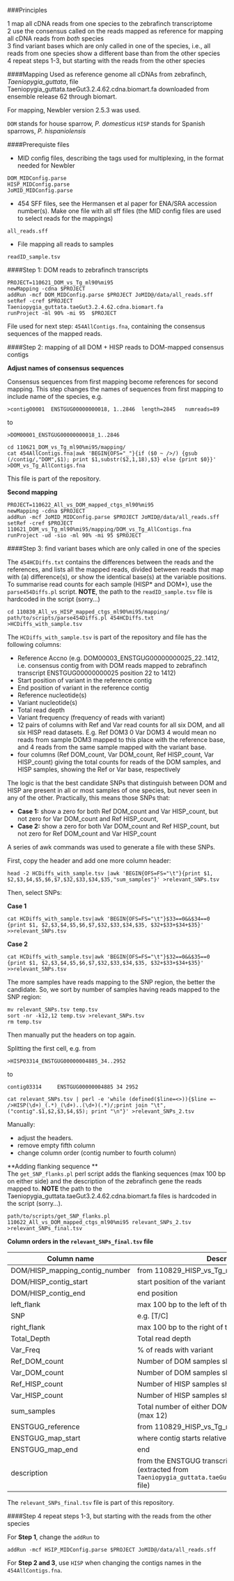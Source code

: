 ###Principles

1 map all cDNA reads from one species to the zebrafinch transcriptome  
2 use the consensus called on the reads mapped as reference for mapping all cDNA reads from *both* species  
3 find variant bases which are only called in one of the species, i.e., all reads from one species show a different base than from the other species  
4 repeat steps 1-3, but starting with the reads from the other species

####Mapping
Used as reference genome all cDNAs from zebrafinch, *Taeniopygia_guttata*, file Taeniopygia_guttata.taeGut3.2.4.62.cdna.biomart.fa downloaded from ensemble release 62 through biomart.

For mapping, Newbler version 2.5.3 was used.

`DOM` stands for house sparrow, *P. domesticus*
`HISP` stands for Spanish sparrows, *P. hispaniolensis* 

####Prerequiste files

* MID config files, describing the tags used for multiplexing, in the format needed for Newbler

```
DOM_MIDConfig.parse
HISP_MIDConfig.parse
JoMID_MIDConfig.parse
```

* 454 SFF files, see the Hermansen et al paper for ENA/SRA accession number(s). Make one file with all sff files (the MID config files are used to select reads for the mappings)

```
all_reads.sff
```

* File mapping all reads to samples

```
readID_sample.tsv
```

####Step 1: DOM reads to zebrafinch transcripts
```
PROJECT=110621_DOM_vs_Tg_ml90%mi95
newMapping -cdna $PROJECT
addRun -mcf DOM_MIDConfig.parse $PROJECT JoMID@/data/all_reads.sff
setRef -cref $PROJECT Taeniopygia_guttata.taeGut3.2.4.62.cdna.biomart.fa
runProject -ml 90% -mi 95  $PROJECT
```

File used for next step: `454AllContigs.fna`, containing the consensus sequences of the mapped reads.

####Step 2: mapping of all DOM + HISP reads to DOM-mapped consensus contigs

**Adjust names of consensus sequences**

Consensus sequences from first mapping become references for second mapping. This step changes the names of sequences from first mapping to include name of the species, e.g.

`>contig00001  ENSTGUG00000000018, 1..2846  length=2845   numreads=89`

to

`>DOM00001_ENSTGUG00000000018_1..2846`

```
cd 110621_DOM_vs_Tg_ml90%mi95/mapping/
cat 454AllContigs.fna|awk 'BEGIN{OFS="_"}{if ($0 ~ />/) {gsub (/contig/,"DOM",$1); print $1,substr($2,1,18),$3} else {print $0}}' >DOM_vs_Tg_AllContigs.fna
```

This file is part of the repository.

**Second mapping**

```
PROJECT=110622_All_vs_DOM_mapped_ctgs_ml90%mi95
newMapping -cdna $PROJECT
addRun -mcf JoMID_MIDConfig.parse $PROJECT JoMID@/data/all_reads.sff
setRef -cref $PROJECT 110621_DOM_vs_Tg_ml90%mi95/mapping/DOM_vs_Tg_AllContigs.fna
runProject -ud -sio -ml 90% -mi 95 $PROJECT
```

####Step 3: find variant bases which are only called in one of the species

The `454HCDiffs.txt` contains the differences between the reads and the references, and lists all the mapped reads, divided between reads that map with (a) difference(s), or show the identical base(s) at the variable positions.  
To summarise read counts for each sample (HISP* and DOM*), use the  `parse454Diffs.pl` script. **NOTE**, the path to the `readID_sample.tsv` file is hardcoded in the script (sorry…)

```
cd 110830_All_vs_HISP_mapped_ctgs_ml90%mi95/mapping/
path/to/scripts/parse454Diffs.pl 454HCDiffs.txt >HCDiffs_with_sample.tsv
```

The `HCDiffs_with_sample.tsv` is part of the repository and file has the following columns:

* Reference Accno (e.g. DOM00003_ENSTGUG00000000025_22..1412, i.e. consensus contig from with DOM reads mapped to zebrafinch transcript ENSTGUG00000000025 position 22 to 1412)
* Start position of variant in the reference contig
* End position of variant in the reference contig
* Reference nucleotide(s)
* Variant nucleotide(s)
* Total read depth
* Variant frequency (frequency of reads with variant)
* 12 pairs of columns with Ref and Var read counts for all six DOM, and all six HISP read datasets. E.g. Ref DOM3 0 Var DOM3 4 would mean no reads from sample DOM3 mapped to this place with the reference base, and 4 reads from the same sample mapped with the variant base.
* four columns (Ref DOM_count, Var DOM_count, Ref HISP_count, Var HISP_count) giving the total counts for reads of the DOM samples, and HISP samples, showing the Ref or Var base, respectively

The logic is that the best candidate SNPs that distinguish between DOM and HISP are present in all or most samples of one species, but never seen in any of the other. Practically, this means those SNPs that:

* **Case 1:** show a zero for both Ref DOM_count and Var HISP_count, but not zero for Var DOM_count and Ref HISP_count,
* **Case 2:**  show a zero for both Var DOM_count and Ref HISP_count, but not zero for Ref DOM_count and Var HISP_count

A series of awk commands was used to generate a file with these SNPs.

First, copy the header and add one more column header:

```
head -2 HCDiffs_with_sample.tsv |awk 'BEGIN{OFS=FS="\t"}{print $1, $2,$3,$4,$5,$6,$7,$32,$33,$34,$35,"sum_samples"}' >relevant_SNPs.tsv
```
Then, select SNPs:

**Case 1**

```
cat HCDiffs_with_sample.tsv|awk 'BEGIN{OFS=FS="\t"}$33==0&&$34==0 {print $1, $2,$3,$4,$5,$6,$7,$32,$33,$34,$35, $32+$33+$34+$35}' >>relevant_SNPs.tsv
```

**Case 2**

```
cat HCDiffs_with_sample.tsv|awk 'BEGIN{OFS=FS="\t"}$32==0&&$35==0 {print $1, $2,$3,$4,$5,$6,$7,$32,$33,$34,$35, $32+$33+$34+$35}' >>relevant_SNPs.tsv
```

The more samples have reads mapping to the SNP region, the better the candidate. So, we sort by number of samples having reads mapped to the SNP region:

```
mv relevant_SNPs.tsv temp.tsv
sort -nr -k12,12 temp.tsv >relevant_SNPs.tsv
rm temp.tsv
```

Then manually put the headers on top again.

Splitting the first cell, e.g. from

`>HISP03314_ENSTGUG00000004885_34..2952`

to

`contig03314     ENSTGUG00000004885 34 2952`

```
cat relevant_SNPs.tsv | perl -e 'while (defined($line=<>)){$line =~ />HISP(\d+)_(.*)_(\d+)..(\d+)(.*)/;print join "\t", ("contig".$1,$2,$3,$4,$5); print "\n"}' >relevant_SNPs_2.tsv
```

Manually:
* adjust the headers.
* remove empty fifth column
* change column order (contig number to fourth column)

**Adding flanking sequence **  
The `get_SNP_flanks.pl` perl script adds the flanking sequences (max 100 bp on either side) and the description of the zebrafinch gene the reads mapped to.
**NOTE** the path to the Taeniopygia_guttata.taeGut3.2.4.62.cdna.biomart.fa files is hardcoded in the script (sorry…).

```
path/to/scripts/get_SNP_flanks.pl 110622_All_vs_DOM_mapped_ctgs_ml90%mi95 relevant_SNPs_2.tsv >relevant_SNPs_final.tsv
```

**Column orders in the `relevant_SNPs_final.tsv` file**

Column name |Description
------------|--------
DOM/HISP_mapping_contig_number|from 110829_HISP_vs_Tg_ml90%mi95
DOM/HISP_contig_start|start position of the variant in the contig
DOM/HISP_contig_end|end position
left_flank|max 100 bp to the left of the SNP location
SNP|e.g. [T/C]
right_flank|max 100 bp to the right of the SNP location
Total_Depth|Total read depth
Var_Freq|% of reads with variant
Ref_DOM_count|Number of DOM samples showing the Ref base
Var_DOM_count|Number of DOM samples showing the Var base
Ref_HISP_count|Number of HISP samples showing the Ref base
Var_HISP_count|Number of HISP samples showing the Var base
sum_samples|Total number of either DOM or HISP samples involved (max 12)
ENSTGUG_reference|from 110829_HISP_vs_Tg_ml90%mi95
ENSTGUG_map_start|where contig starts relative to ENSTGUG
ENSTGUG_map_end|end
description|from the ENSTGUG transcript the reads mapped to (extracted from `Taeniopygia_guttata.taeGut3.2.4.62.cdna.biomart.fa` file)


The `relevant_SNPs_final.tsv` file is part of this repository.

####Step 4 repeat steps 1-3, but starting with the reads from the other species

For **Step 1**, change the `addRun` to 

```
addRun -mcf HSIP_MIDConfig.parse $PROJECT JoMID@/data/all_reads.sff
```

For **Step 2 and 3**, use `HISP` when changing the contigs names in the `454AllContigs.fna`.
